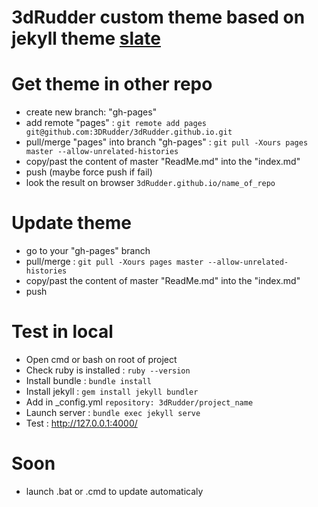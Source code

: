 # 3dRudder custom theme based on jekyll theme [slate](https://pages-themes.github.io/slate/)

# Get theme in other repo

* create new branch: "gh-pages"
* add remote "pages" : ```git remote add pages git@github.com:3DRudder/3dRudder.github.io.git```
* pull/merge "pages" into branch "gh-pages" : ```git pull -Xours pages master --allow-unrelated-histories```
* copy/past the content of master "ReadMe.md" into the "index.md"
* push (maybe force push if fail)
* look the result on browser ```3dRudder.github.io/name_of_repo```

# Update theme

* go to your "gh-pages" branch
* pull/merge : ```git pull -Xours pages master --allow-unrelated-histories```
* copy/past the content of master "ReadMe.md" into the "index.md"
* push

# Test in local

* Open cmd or bash on root of project
* Check ruby is installed : ```ruby --version```
* Install bundle : ```bundle install```
* Install jekyll : ```gem install jekyll bundler```
* Add in _config.yml ```repository: 3dRudder/project_name```
* Launch server : ```bundle exec jekyll serve```
* Test : http://127.0.0.1:4000/

# Soon
* launch .bat or .cmd to update automaticaly
